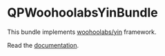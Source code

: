 QPWoohoolabsYinBundle
==========================

This bundle implements [woohoolabs/yin](https://github.com/woohoolabs/yin) framework.

Read the [documentation](src/Resources/doc/index.rst).